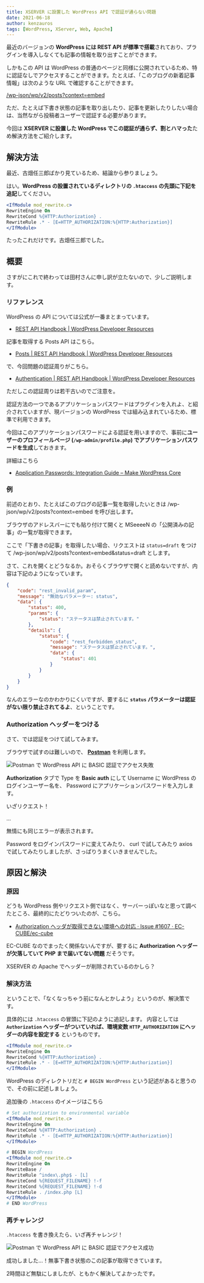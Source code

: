 ```yaml
---
title: XSERVER に設置した WordPress API で認証が通らない問題
date: 2021-06-18
author: kenzauros
tags: [WordPress, XServer, Web, Apache]
---
```


最近のバージョンの **WordPress には REST API が標準で搭載**されており、プラグインを導入しなくても記事の情報を取り出すことができます。

しかもこの API は WordPress の普通のページと同様に公開されているため、特に認証なしでアクセスすることができます。たとえば、「このブログの新着記事情報」は次のような URL で確認することができます。

[/wp-json/wp/v2/posts?context=embed](/wp-json/wp/v2/posts?context=embed)

ただ、たとえば下書き状態の記事を取り出したり、記事を更新したりしたい場合は、当然ながら投稿者ユーザーで認証する必要があります。

今回は **XSERVER に設置した WordPress でこの認証が通らず、割とハマった**ため解決方法をご紹介します。

## 解決方法

最近、古畑任三郎ばかり見ているため、結論から参りましょう。

はい。**WordPress の設置されているディレクトリの `.htaccess` の先頭に下記を追記**してください。

```apache
<IfModule mod_rewrite.c>
RewriteEngine On
RewriteCond %{HTTP:Authorization} .
RewriteRule .* - [E=HTTP_AUTHORIZATION:%{HTTP:Authorization}]
</IfModule>
```

たったこれだけです。古畑任三郎でした。


## 概要

さすがにこれで終わっては田村さんに申し訳が立たないので、少しご説明します。

### リファレンス

WordPress の API については公式が一番まとまっています。

- [REST API Handbook | WordPress Developer Resources](https://developer.wordpress.org/rest-api/)

記事を取得する Posts API はこちら。

- [Posts | REST API Handbook | WordPress Developer Resources](https://developer.wordpress.org/rest-api/reference/posts/)

で、今回問題の認証周りがこちら。

- [Authentication | REST API Handbook | WordPress Developer Resources](https://developer.wordpress.org/rest-api/using-the-rest-api/authentication/)

ただしこの認証周りは若干古いのでご注意を。

認証方法の一つであるアプリケーションパスワードはプラグインを入れよ、と紹介されていますが、現バージョンの WordPress では組み込まれているため、標準で利用できます。

今回はこのアプリケーションパスワードによる認証を用いますので、事前に**ユーザーのプロフィールページ (`/wp-admin/profile.php`) でアプリケーションパスワードを生成**しておきます。

詳細はこちら

- [Application Passwords: Integration Guide – Make WordPress Core](https://make.wordpress.org/core/2020/11/05/application-passwords-integration-guide/)

### 例

前述のとおり、たとえばこのブログの記事一覧を取得したいときは /wp-json/wp/v2/posts?context=embed を呼び出します。

ブラウザのアドレスバーにでも貼り付けて開くと MSeeeeN の「公開済みの記事」の一覧が取得できます。

ここで「下書きの記事」を取得したい場合、リクエストは `status=draft` をつけて /wp-json/wp/v2/posts?context=embed&status=draft とします。

さて、これを開くとどうなるか。おそらくブラウザで開くと読めないですが、内容は下記のようになっています。

```json
{
    "code": "rest_invalid_param",
    "message": "無効なパラメーター: status",
    "data": {
        "status": 400,
        "params": {
            "status": "ステータスは禁止されています。"
        },
        "details": {
            "status": {
                "code": "rest_forbidden_status",
                "message": "ステータスは禁止されています。",
                "data": {
                    "status": 401
                }
            }
        }
    }
}
```

なんのエラーなのかわかりにくいですが、要するに **`status` パラメーターは認証がない限り禁止されてるよ**、ということです。

### Authorization ヘッダーをつける

さて、では認証をつけて試してみます。

ブラウザで試すのは難しいので、 **[Postman](https://www.postman.com/)** を利用します。

![Postman で WordPress API に BASIC 認証でアクセス失敗](images/failed-to-auth-aceess-to-wordpress-api-on-xserver-1.png)

**Authorization** タブで Type を **Basic auth** にして Username に WordPress のログインユーザー名を、 Password にアプリケーションパスワードを入力します。

いざリクエスト！

...

無情にも同じエラーが表示されます。

Password をログインパスワードに変えてみたり、 curl で試してみたり axios で試してみたりしましたが、さっぱりうまくいきませんでした。

## 原因と解決

### 原因

どうも WordPress 側やリクエスト側ではなく、サーバーっぽいなと思って調べたところ、最終的にたどりついたのが、こちら。

- [Authorization ヘッダが取得できない環境への対応 · Issue #1607 · EC-CUBE/ec-cube](https://github.com/EC-CUBE/ec-cube/issues/1607)

EC-CUBE なのでまったく関係ないんですが、要するに **Authorization ヘッダーが欠落していて PHP まで届いてない問題** だそうです。

XSERVER の Apache でヘッダーが削除されているのかしら？

### 解決方法

ということで、「なくなっちゃう前になんとかしよう」というのが、解決策です。

具体的には `.htaccess` の冒頭に下記のように追記します。
内容としては **`Authorization` ヘッダーがついていれば、環境変数 `HTTP_AUTHORIZATION` にヘッダーの内容を設定する** というものです。

```apache
<IfModule mod_rewrite.c>
RewriteEngine On
RewriteCond %{HTTP:Authorization} .
RewriteRule .* - [E=HTTP_AUTHORIZATION:%{HTTP:Authorization}]
</IfModule>
```

WordPress のディレクトリだと `# BEGIN WordPress` という記述があると思うので、その前に記述しましょう。

追加後の `.htaccess` のイメージはこちら

```apache
# Set authorization to environmental variable
<IfModule mod_rewrite.c>
RewriteEngine On
RewriteCond %{HTTP:Authorization} .
RewriteRule .* - [E=HTTP_AUTHORIZATION:%{HTTP:Authorization}]
</IfModule>

# BEGIN WordPress
<IfModule mod_rewrite.c>
RewriteEngine On
RewriteBase /
RewriteRule ^index\.php$ - [L]
RewriteCond %{REQUEST_FILENAME} !-f
RewriteCond %{REQUEST_FILENAME} !-d
RewriteRule . /index.php [L]
</IfModule>
# END WordPress
```

### 再チャレンジ

`.htaccess` を書き換えたら、いざ再チャレンジ！

![Postman で WordPress API に BASIC 認証でアクセス成功](images/failed-to-auth-aceess-to-wordpress-api-on-xserver-2.png)

成功しました...！無事下書き状態のこの記事が取得できています。

2時間ほど無駄にしましたが、ともかく解決してよかったです。